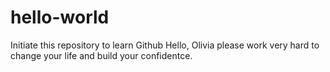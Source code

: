 # hello-world
Initiate this repository to learn Github
Hello, Olivia
please work very hard to change your life and build your confidentce. 
